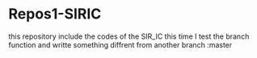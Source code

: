 # Repos1-SIRIC
this repository include the codes of the SIR_IC 
 this time I test the branch function and writte something diffrent from another branch :master
